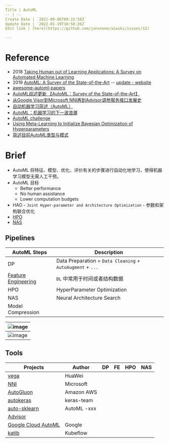```yaml
---
Title | AutoML
-- | --
Create Date | `2021-09-06T09:22:58Z`
Update Date | `2022-01-19T10:58:26Z`
Edit link | [here](https://github.com/junxnone/aiwiki/issues/12)

---
```

# Reference
- 2018 [Taking Human out of Learning Applications: A Survey on Automated Machine Learning](https://arxiv.org/pdf/1810.13306.pdf)
- 2019 [AutoML: A Survey of the State-of-the-Art](https://arxiv.org/pdf/1908.00709.pdf)  --  [update - website](https://marsggbo.github.io/automl_a_survey_of_state_of_the_art/)
- [awesome-automl-papers](https://github.com/hibayesian/awesome-automl-papers)
- [AutoML综述更新 【AutoML：Survey of the State-of-the-Art】](https://www.cnblogs.com/marsggbo/p/13275480.html)
- [从Google Visor到Microsoft NNI再到Advisor调参服务接口发展史](https://blog.csdn.net/u010159842/article/details/83043229)
- [自动机器学习简述（AutoML）](https://my.oschina.net/taogang/blog/3011686)
- [AutoML：机器学习的下一波浪潮](https://www.jiqizhixin.com/articles/2019-04-30-2)
- [AutoML challenge ](http://automl.chalearn.org/)
- [Using Meta-Learning to Initialize Bayesian Optimization of Hyperparameters](https://pdfs.semanticscholar.org/681e/518fd8e3e986ba25bc1fb33aac8873b521e7.pdf)
- [简述目前AutoML类型与模式](https://zhuanlan.zhihu.com/p/57896464)


# Brief

- AutoML 将特征、模型、优化、评价有关的步骤进行自动化地学习，使得机器学习模型无需人工干预。
- AutoML 目标
  - Better performance
  - No human assistance
  - Lower computation budgets
- HAO - `Joint Hyper-parameter and Architecture Optimization` - 参数和架构联合优化
- [HPO](/HPO)
- [NAS](/NAS)

## Pipelines

AutoML Steps | Description
-- | --
DP | Data Preparation = `Data Cleaning` + `AutoAugment` + `...`
[Feature Engineering](/Feature_Engineering) | `DL` 中常用于时间或者结构数据
HPO | HyperParameter Optimization
NAS | Neural Architecture Search
Model Compression | 

![image](https://user-images.githubusercontent.com/2216970/87015747-6647ee00-c200-11ea-8af5-3e61ad1eefea.png) |
--  |
![image](https://user-images.githubusercontent.com/2216970/87122485-9605fd00-c2b7-11ea-8955-c8f5d551ef62.png) |


## Tools

Projects | Author | DP | FE | HPO | NAS
-- | -- | -- | -- | -- | -- 
[vega](https://github.com/huawei-noah/vega) | HuaWei
[NNI](/AutoML_NNI) |  Microsoft 
[AutoGluon](https://github.com/awslabs/autogluon) | Amazon AWS
[autokeras](https://github.com/keras-team/autokeras) | keras-team
[auto-sklearn](https://github.com/automl/auto-sklearn) | AutoML -xxx
[Advisor](https://github.com/tobegit3hub/advisor) | 
[Google Cloud AutoML](https://cloud.google.com/automl/docs) | Google
[katib](https://github.com/kubeflow/katib) | Kubeflow

